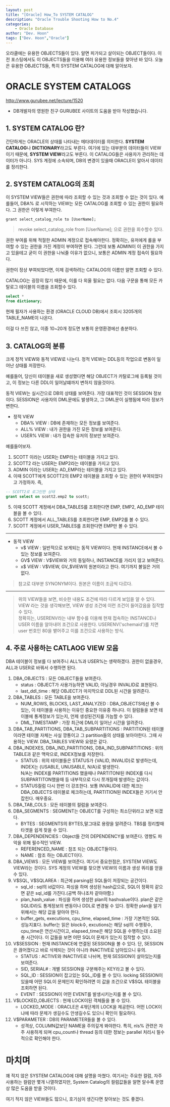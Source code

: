 ```yaml
---
layout: post
title: "[Oracle] How_To SYSTEM CATALOG"
description: "Oracle Trouble Shooting How to No.4"
categories: 
    - Oracle Database
author: "Dev. Hoon"
tags: ["Dev. Hoon","Oracle"]
---
```


오라클에는 유용한 OBJECTS들이 있다. 알면 피가되고 살이되는 OBJECT들이다. 
이전 포스팅에서도 이 OBJECTS들을 이용해 여러 유용한 정보들을 찾아낸 바 있다.
오늘은 유용한 OBJECTS들, 특히 SYSTEM CATALOG에 대해 알아보자.

# ORACLE SYSTEM CATALOGS

<http://www.gurubee.net/lecture/1520>
* DB개발자의 영원한 친구 GURUBEE 사이트의 도움을 받아 작성했습니다. 

## 1. SYSTEM CATALOG 란?

간단하게는 ORACLE의 상태를 나타내는 메타데이터를 의미한다. **SYSTEM CATALOG**나 **DICTIONARY**라고도 부른다. 여기에 있는 대부분의 데이터들이 VIEW이기 때문에, **SYSTEM VIEW**라고도 부른다.
이 CATALOG들은 사용자가 관리하는 데이터가 아니다. SYS 계정에 소속되며, DB의 변경이 있을때 ORACLE이 알아서 데이터를 정리한다. 

## 2. SYSTEM CATALOG의 조회

이 SYSTEM VIEW들은 권한에 따라 조회할 수 있는 것과 조회할 수 없는 것이 있다.
예를들어, DBA% 로 시작하는 VIEW는 모든 CATALOG를 조회할 수 있는 권한이 필요하다.
그 권한은 이렇게 부여한다.
```
grant select_catalog_role to [UserName];
```
> revoke select_catalog_role from [UserName]; 으로 권한을 회수할수 있다.    

권한 부여를 위해 적절한 ADMIN 계정으로 접속해야한다. 정확히는, 유저에게 롤을 부여할 수 있는 권한을 가진 계정이 부여하면 된다. 그런데 보통 ADMIN이 이 권한을 가지고 있을테고 굳이 이 권한을 나눠줄 이유가 없으니, 보통은 ADMIN 계정 접속이 필요하다.

권한이 정상 부여되었다면, 이제 검색하려는 CATALOG의 이름만 알면 조회할 수 있다.

CATALOG는 굉장히 많기 때문에, 이를 다 외울 필요는 없다. 다음 구문을 통해 모든 카탈로그 테이블의 이름을 조회할수 있다.
```sql
select *
from dictionary;
```

현재 필자가 사용하는 환경 (ORACLE CLOUD DB)에서 조회시 3205개의 TABLE_NAME이 나온다.

이걸 다 쓰진 않고, 이중 10~20개 정도면 보통의 운영환경에선 충분하다.

## 3. CATALOG의 분류

크게 정적 VIEW와 동적 VIEW로 나눈다.
정적 VIEW는 DDL등의 작업으로 변동이 일어난 상태를 저장한다.

예를들어, 당신이 테이블을 새로 생성했다면 해당 OBJECT가 카탈로그에 등록될 것이고, 이 정보는 다른 DDL이 일어날떄까지 변하지 않을것이다.

동적 VIEW는 실시간으로 DB의 상태를 보여준다. 가장 대표적인 것이 SESSION 정보이다. SESSION은 사용자의 DML문에도 발생하고, 그 DML문이 실행됨에 따라 정보가 변한다.

- 정적 VIEW
  - DBA% VIEW : DB에 존재하는 모든 정보를 보여준다. 
  - ALL% VIEW : 내가 권한을 가진 모든 정보를 보여준다.
  - USER% VIEW : 내가 접속한 유저의 정보만 보여준다.

예를들어보자.

1. SCOTT 이라는 USER는 EMP라는 테이블을 가지고 있다.
2. SCOTT2 라는 USER는 EMP2라는 테이블을 가지고 있다.
3. ADMIN 이라는 USER는 AD_EMP라는 테이블을 가지고 있다.
4. 이때 SCOTT에게 SCOTT2의 EMP2 테이블을 조회할 수 있는 권한이 부여되었다고 가정하자. 즉,
```sql
-- SCOTT2로 로그인한 상태
grant select on scott2.emp2 to scott;
```
5. 이때 SCOTT 계정에서 DBA_TABLES를 조회한다면 EMP, EMP2, AD_EMP 테이블을 볼 수 있다.
6. SCOTT 계정에서 ALL_TABLES를 조회한다면 EMP, EMP2를 볼 수 있다.
7. SCOTT 계정에서 USER_TABLES를 조회한다면 EMP만 볼 수 있다.

-------------

- 동적 VIEW
  - v$ VIEW : 일반적으로 보게되는 동적 VIEW이다. 현재 INSTANCE에서 볼 수 있는 정보를 보여준다.
  - GV$ VIEW : V$VIEW와 거의 동일하나, INSTANCE를 가리지 않고 보여준다. 
  - x$ VIEW : V\$VIEW, GV_\$VIEW의 원본이라고 한다. 여기까지 볼일은 거의 없다.

> 참고로 대부분 SYNONYM이다. 원본은 이름이 조금씩 다르다.
  
-------------
> 위의 VIEW들을 보면, 비슷한 내용도 조건에 따라 다르게 보임을 알 수 있다. <br/>
> VIEW 라는 것을 생각해보면, VIEW 생성 조건에 이런 조건이 들어갔음을 짐작할 수 있다.<br/>
> 정확히는, USERENV라는 내부 함수를 이용해 현재 접속하는 INSTANCE나 USER 이름을 알아내어 조건으로 사용한다. USERENV('schemaid')를 치면 user 번호인 80을 뱉어주고 이를 조건으로 사용하는 방식.

## 4. 주로 사용하는 CATLAOG VIEW 모음

DBA 테이블이 정보를 다 보여주니 ALL%과 USER%는 생략하겠다. 권한이 없을경우, ALL과 USER로 바꿔서 수행하면 된다.


1. DBA_OBJECTS : 모든 OBJECT들을 보여준다.  
    - status : OBJECT가 사용가능하면 VALID, 아닐경우 INVALID로 표현된다.
    - last_ddl_time : 해당 OBJECT가 마지막으로 DDL된 시간을 알려준다.
2. DBA_TABLES : 모든 TABLE을 보여준다.
    - NUM_ROWS, BLOCKS, LAST_ANALYZED : DBA_OBJECTS에선 볼 수 있는, 이 테이블을 사용하는 이유인 중요한 이유중 하나다. 이 컬럼들을 보면 테이블에 통계정보가 있는지, 언제 생성된건지를 가늠할 수 있다.
    - DML_TIMESTAMP : 가장 최근에 DML이 일어난 시간을 알려준다.
3. DBA_TAB_PARTITIONS, DBA_TAB_SUBPARTITIONS : PARTITION된 테이블이라면 테이블 자체는 사실 깡통이고 그 partition들의 상태를 보아야한다. 그때 사용하는 VIEW. DBA_TABLES VIEW와 요령은 같다.
4. DBA_INDEXES, DBA_IND_PARTITIONS, DBA_IND_SUBPARTITIONS : 위의 TABLE과 같은 맥락으로, INDEX정보를 저장한다.
    - STATUS : 위의 테이블들은 STATUS가 {VALID, INVALID}로 발생하는데, INDEX는 {USABLE, UNUSABLE, N/A}로 발생한다.  
    N/A는 INDEX를 PARTITIONS 했을때나 PARTITONI된 INDEX를 다시 SUBPARTITON했을때 등 내부적으로 다시 쪼개질때 발생하는 값이다.
    - STATUS컬럼 다시 한번 더 강조한다. 보통 INVALID에 대한 체크는 DBA_OBJECTS 테이블로 체크하는데, PARTITION된 INDEX들은 거기서 안잡힌다. 매우중요.
5. DBA_TAB_COLS : 모든 테이블의 컬럼을 보여준다.
6. DBA_SEGMENTS : SEGMENT는 OBJECT를 구성하는 최소단위라고 보면 되겠다.
    - BYTES : SEGMENTS의 BYTES,말그대로 용량을 알려준다. TBS를 정리할때 타겟을 쉽게 찾을 수 있다.
7. DBA_DEPENDENCIES : Object들 간의 DEPENDENCY를 보여준다. 영향도 파악을 위해 필수적인 VIEW.
    - REFERENCED_NAME : 참조 되는 OBJECT들이다.
    - NAME : 참조 하는 OBJECT이다.
8. DBA_VIEWS : 모든 VIEW를 보여준다. 여기서 중요한점은, SYSTEM VIEW도 VIEW라는 것이다. SYS 계정의 VIEW를 찾으면 VIEW의 이름과 생성 쿼리를 얻을 수 있다.
9. V\$SQL, V\$SQLAREA : 최근에 parsing된 SQL들이 저장되는 공간이다.
    - sql_id : sql의 id값이다. 파싱을 하며 생성된 hash값으로, SQL이 정확히 같으면 같은 sql_id를 가진다.(공백 하나조차 같아야함.)
    - plan_hash_value : 파싱을 하며 생성한 plan의 hashvalue이다. plan은 같은 SQLID라도 통계정보의 변동이나 DDL로 변경될 수 있다. 정확한 plan을 알기위해서는 해당 값을 알아야 한다.
    - buffer_gets, executions, cpu_time, elapsed_time : 가장 기본적인 SQL 성능지표다. buffer는 읽은 block수, excutions는 해당 sql의 수행횟수, cpu_time은 연산시간이고, elapsed_time은 해당 SQL을 수행하는데 소요된 총 시간이다. 이 값들을 보면 어떤 SQL이 문제가 있는지 짐작할 수 있다.
10. V$SESSION : 현재 INSTANCE에 연결된 SESSION을 볼 수 있다. 단, SESSION은 끊어졌다고 바로 삭제되는 것이 아니라 INACTIVE로 남아있으니 유의.
    - STATUS : ACTIVE와 INACTIVE로 나뉘며, 현재 SESSION이 살아있는지를 보여준다.
    - SID, SERIAL# : 개별 SESSION을 구분해주는 KEY라고 볼 수 있다.
    - SQL_ID : SESSION이 잡고있는 SQL_ID를 볼 수 있다. locking SESSION이 있을때 어떤 SQL이 문제인지 확인하려면 이 값을 조건으로 V$SQL 테이블을 조회하면 된다.
    - EVENT : SESSION이 어떤 EVENT를 발생시키는지를 볼 수 있다.
11. V$LOCKED_OBJECTS : 현재 LOCK이된 객체들을 볼 수 있다. 
    - LOCKED_MODE : ORACLE은 4개단계의 LOCK을 제공한다. 어떤 LOCK이냐에 따라 문제가 생길수도 안생길수도 있으니 확인이 필요하다.
12. V$PARAMETER : DB의 PARAMETER들을 볼 수 있다.
    - 성격상, COLUMN값보단 NAME을 주의깊게 봐야한다. 특히, nls% 관련은 자주 사용하게 되며 cpu_count나 thread 등의 대한 정보는 parallel 처리시 필수적으로 확인해야 한다.

# 마치며

꽤 적지 않은 SYSTEM CATALOG에 대해 설명을 마쳤다. 여기서는 주요한 컬럼, 자주 사용하는 컬럼만 몇개 나열하였지만, System Catalog의 컬럼값들을 알면 알수록 운영상 많은 도움을 받을 것이다.

여기 적지 않은 VIEW들도 많으니, 호기심이 생긴다면 찾아보는 것도 좋겠다.